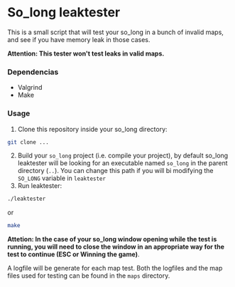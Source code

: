 # So_long leaktester

This is a small script that will test your so_long in a bunch of invalid maps, and see if you have memory leak in those cases.

**Attention: This tester won't test leaks in valid maps.**

### Dependencias
- Valgrind
- Make

### Usage
1. Clone this repository inside your so_long directory:
``` bash
git clone ...
```
2. Build your `so_long` project (i.e. compile your project), by default so_long leaktester will be looking for an executable named `so_long` in the parent directory (`..`). You can change this path if you will bi modifying the `SO_LONG` variable in `leaktester`
3. Run leaktester:
```bash
./leaktester
```
or
```bash
make
```
**Attetion: In the case of your so_long window opening while the test is running, you will need to close the window in an appropriate way for the test to continue (ESC or Winning the game)**.

A logfile will be generate for each map test. Both the logfiles and the map files used for testing can be found in the `maps` directory. 
